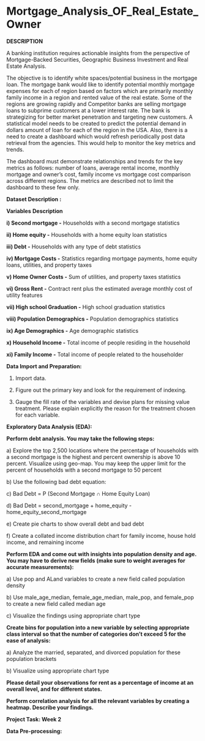 # Mortgage_Analysis_OF_Real_Estate_Owner

**DESCRIPTION**

A banking institution requires actionable insights from the perspective of Mortgage-Backed Securities, Geographic Business Investment and Real Estate Analysis. 

The objective is to identify white spaces/potential business in the mortgage loan. The mortgage bank would like to identify potential monthly mortgage expenses for each of region based on factors which are primarily monthly family income in a region and rented value of the real estate. Some of the regions are growing rapidly and Competitor banks are selling mortgage loans to subprime customers at a lower interest rate. The bank is strategizing for better market penetration and targeting new customers. A statistical model needs to be created to predict the potential demand in dollars amount of loan for each of the region in the USA. Also, there is a need to create a dashboard which would refresh periodically post data retrieval from the agencies. This would help to monitor the key metrics and trends.

The dashboard must demonstrate relationships and trends for the key metrics as follows:  number of loans, average rental income, monthly mortgage and owner’s cost, family income vs mortgage cost comparison across different regions. The metrics are described not to limit the dashboard to these few only. 

**Dataset Description :**


**Variables**                                                   **Description**

**i) Second mortgage -**                                       Households with a second mortgage statistics

**ii) Home equity   -**                                       Households with a home equity loan statistics

**iii) Debt  -**                                               Households with any type of debt statistics

**iv) Mortgage Costs  -**                                     Statistics regarding mortgage payments, home equity loans, utilities, and property taxes

**v) Home Owner Costs -**                                    Sum of utilities, and property taxes statistics

**vi) Gross Rent  -**                                         Contract rent plus the estimated average monthly cost of utility features

**vii) High school Graduation -**                               High school graduation statistics

**viii) Population Demographics -**                             Population demographics statistics

**ix) Age Demographics -**                                    Age demographic statistics

**x) Household Income -**                                   Total income of people residing in the household

**xi) Family Income -**                                      Total income of people related to the householder



**Data Import and Preparation:**

1. Import data. 

2. Figure out the primary key and look for the requirement of indexing.
   
3. Gauge the fill rate of the variables and devise plans for missing value treatment. Please explain explicitly the reason for the treatment chosen for each variable.



**Exploratory Data Analysis (EDA):**


**Perform debt analysis. You may take the following steps:**

a) Explore the top 2,500 locations where the percentage of households with a second mortgage is the highest and percent ownership is above 10 percent. Visualize using geo-map. You may keep the upper limit for the percent of households with a second mortgage to 50 percent

b) Use the following bad debt equation:

c) Bad Debt = P (Second Mortgage ∩ Home Equity Loan)

d) Bad Debt = second_mortgage + home_equity - home_equity_second_mortgage

e) Create pie charts  to show overall debt and bad debt

f) Create a collated income distribution chart for family income, house hold income, and remaining income


**Perform EDA and come out with insights into population density and age. You may have to derive new fields (make sure to weight averages for accurate measurements):**

a) Use pop and ALand variables to create a new field called population density

b) Use male_age_median, female_age_median, male_pop, and female_pop to create a new field called median age

c) Visualize the findings using appropriate chart type


**Create bins for population into a new variable by selecting appropriate class interval so that the number of categories don’t exceed 5 for the ease of analysis:**

a) Analyze the married, separated, and divorced population for these population brackets

b) Visualize using appropriate chart type


**Please detail your observations for rent as a percentage of income at an overall level, and for different states.**

**Perform correlation analysis for all the relevant variables by creating a heatmap. Describe your findings.**



**Project Task: Week 2**

**Data Pre-processing:**

